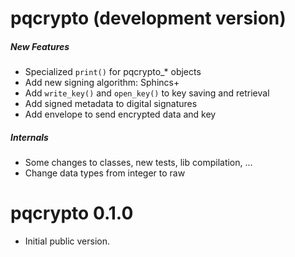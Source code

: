 # pqcrypto (development version)

##### New Features
 - Specialized `print()` for pqcrypto_* objects
 - Add new signing algorithm: Sphincs+
 - Add `write_key()` and `open_key()` to key saving and retrieval
 - Add signed metadata to digital signatures
 - Add envelope to send encrypted data and key

##### Internals
 - Some changes to classes, new tests, lib compilation, ...
 - Change data types from integer to raw

# pqcrypto 0.1.0

 - Initial public version.

